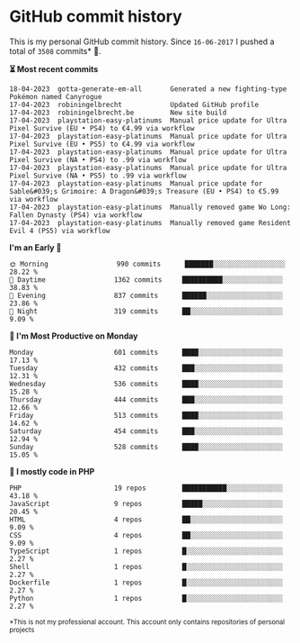 # GitHub commit history
This is my personal GitHub commit history. Since <!--START_SECTION:first-commit-date-->`16-06-2017`<!--END_SECTION:first-commit-date--> I pushed a total of <!--START_SECTION:total-commit-count-->`3508`<!--END_SECTION:total-commit-count--> commits* 🎉.

<!--START_SECTION:most-recent-commits-->
**⏳ Most recent commits**
                                        
```text
18-04-2023  gotta-generate-em-all       Generated a new fighting-type Pokémon named Canyrogue
17-04-2023  robiningelbrecht            Updated GitHub profile
17-04-2023  robiningelbrecht.be         New site build
17-04-2023  playstation-easy-platinums  Manual price update for Ultra Pixel Survive (EU • PS4) to €4.99 via workflow
17-04-2023  playstation-easy-platinums  Manual price update for Ultra Pixel Survive (EU • PS5) to €4.99 via workflow
17-04-2023  playstation-easy-platinums  Manual price update for Ultra Pixel Survive (NA • PS4) to .99 via workflow
17-04-2023  playstation-easy-platinums  Manual price update for Ultra Pixel Survive (NA • PS5) to .99 via workflow
17-04-2023  playstation-easy-platinums  Manual price update for Sable&#039;s Grimoire: A Dragon&#039;s Treasure (EU • PS4) to €5.99 via workflow
17-04-2023  playstation-easy-platinums  Manually removed game Wo Long: Fallen Dynasty (PS4) via workflow
17-04-2023  playstation-easy-platinums  Manually removed game Resident Evil 4 (PS5) via workflow
```
<!--END_SECTION:most-recent-commits-->  

<!--START_SECTION:commits-per-day-time-->
**I&#039;m an Early 🐤**

```text
🌞 Morning                 990 commits      ███████░░░░░░░░░░░░░░░░░░   28.22 %
🌆 Daytime                 1362 commits     ██████████░░░░░░░░░░░░░░░   38.83 %
🌃 Evening                 837 commits      ██████░░░░░░░░░░░░░░░░░░░   23.86 %
🌙 Night                   319 commits      ██░░░░░░░░░░░░░░░░░░░░░░░   9.09 %
```
<!--END_SECTION:commits-per-day-time-->  

<!--START_SECTION:commits-per-weekday-->
**📅 I&#039;m Most Productive on Monday**

```text
Monday                    601 commits      ████░░░░░░░░░░░░░░░░░░░░░   17.13 %
Tuesday                   432 commits      ███░░░░░░░░░░░░░░░░░░░░░░   12.31 %
Wednesday                 536 commits      ████░░░░░░░░░░░░░░░░░░░░░   15.28 %
Thursday                  444 commits      ███░░░░░░░░░░░░░░░░░░░░░░   12.66 %
Friday                    513 commits      ████░░░░░░░░░░░░░░░░░░░░░   14.62 %
Saturday                  454 commits      ███░░░░░░░░░░░░░░░░░░░░░░   12.94 %
Sunday                    528 commits      ████░░░░░░░░░░░░░░░░░░░░░   15.05 %
```
<!--END_SECTION:commits-per-weekday-->  

<!--START_SECTION:repos-per-language-->
**💬 I mostly code in PHP**

```text
PHP                       19 repos         ███████████░░░░░░░░░░░░░░   43.18 %
JavaScript                9 repos          █████░░░░░░░░░░░░░░░░░░░░   20.45 %
HTML                      4 repos          ██░░░░░░░░░░░░░░░░░░░░░░░   9.09 %
CSS                       4 repos          ██░░░░░░░░░░░░░░░░░░░░░░░   9.09 %
TypeScript                1 repos          █░░░░░░░░░░░░░░░░░░░░░░░░   2.27 %
Shell                     1 repos          █░░░░░░░░░░░░░░░░░░░░░░░░   2.27 %
Dockerfile                1 repos          █░░░░░░░░░░░░░░░░░░░░░░░░   2.27 %
Python                    1 repos          █░░░░░░░░░░░░░░░░░░░░░░░░   2.27 %
```
<!--END_SECTION:repos-per-language-->  

<sub>*This is not my professional account. This account only contains repositories of personal projects</sub>
